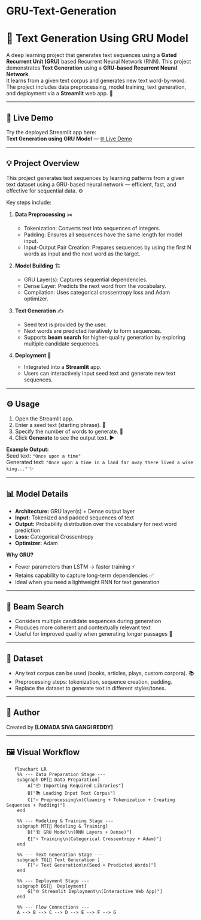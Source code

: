 ﻿# GRU-Text-Generation
# 📝 Text Generation Using GRU Model

A deep learning project that generates text sequences using a **Gated Recurrent Unit (GRU)** based Recurrent Neural Network (RNN).
This project demonstrates **Text Generation** using a **GRU-based Recurrent Neural Network**.  
It learns from a given text corpus and generates new text word-by-word. 
The project includes data preprocessing, model training, text generation, and deployment via a **Streamlit** web app. 🚀

---

## 🔗 Live Demo
Try the deployed Streamlit app here:  
**Text Generation using GRU Model** — [🌐 Live Demo](https://text-generation-using-gru-model.streamlit.app/)


---

## 💡 Project Overview
This project generates text sequences by learning patterns from a given text dataset using a GRU-based neural network — efficient, fast, and effective for sequential data. ⚙️

Key steps include:

1. **Data Preprocessing** ✂️  
   - Tokenization: Converts text into sequences of integers.  
   - Padding: Ensures all sequences have the same length for model input.  
   - Input-Output Pair Creation: Prepares sequences by using the first N words as input and the next word as the target.

2. **Model Building** 🏗️  
   - GRU Layer(s): Captures sequential dependencies.  
   - Dense Layer: Predicts the next word from the vocabulary.  
   - Compilation: Uses categorical crossentropy loss and Adam optimizer.

3. **Text Generation** ✍️  
   - Seed text is provided by the user.  
   - Next words are predicted iteratively to form sequences.  
   - Supports **beam search** for higher-quality generation by exploring multiple candidate sequences.

4. **Deployment** 🚀  
   - Integrated into a **Streamlit** app.  
   - Users can interactively input seed text and generate new text sequences.

---

## ⚙️ Usage
1. Open the Streamlit app.  
2. Enter a seed text (starting phrase). 📝  
3. Specify the number of words to generate. 🔢  
4. Click **Generate** to see the output text. ▶️

**Example Output:**  
Seed text: `"Once upon a time"`  
Generated text: `"Once upon a time in a land far away there lived a wise king..."` ✨

---

## 📊 Model Details
- **Architecture:** GRU layer(s) + Dense output layer  
- **Input:** Tokenized and padded sequences of text  
- **Output:** Probability distribution over the vocabulary for next word prediction  
- **Loss:** Categorical Crossentropy  
- **Optimizer:** Adam  

**Why GRU?**  
- Fewer parameters than LSTM → faster training ⚡  
- Retains capability to capture long-term dependencies ✅  
- Ideal when you need a lightweight RNN for text generation

---

## 🔎 Beam Search
- Considers multiple candidate sequences during generation  
- Produces more coherent and contextually relevant text  
- Useful for improved quality when generating longer passages 🧭

---

## 💾 Dataset
- Any text corpus can be used (books, articles, plays, custom corpora). 📚  
- Preprocessing steps: tokenization, sequence creation, padding.  
- Replace the dataset to generate text in different styles/tones.

---

## 🎨 Author
Created by **[LOMADA SIVA GANGI REDDY]**  

---

## 🖼️ Visual Workflow

```mermaid
   flowchart LR
    %% --- Data Preparation Stage ---
    subgraph DP[📂 Data Preparation]
        A["📦 Importing Required Libraries"]
        B["📚 Loading Input Text Corpus"]
        C["✂️ Preprocessing\n(Cleaning + Tokenization + Creating Sequences + Padding)"]
    end

    %% --- Modeling & Training Stage ---
    subgraph MT[🤖 Modeling & Training]
        D["🏗️ GRU Model\n(RNN Layers + Dense)"]
        E["⚡ Training\n(Categorical Crossentropy + Adam)"]
    end

    %% --- Text Generation Stage ---
    subgraph TG[🚀 Text Generation ]
        F["✍️ Text Generation\n(Seed + Predicted Words)"]
    end

    %% --- Deployment Stage ---
    subgraph DS[🚀  Deployment]
        G["🌐 Streamlit Deployment\n(Interactive Web App)"]
    end

    %% --- Flow Connections ---
    A --> B --> C --> D --> E --> F --> G













